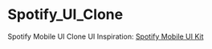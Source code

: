 # Spotify_UI_Clone
Spotify Mobile UI Clone
UI Inspiration: [Spotify Mobile UI Kit](https://www.figma.com/community/file/1052832340031141040/Spotify---Mobile-UI-Kit)
